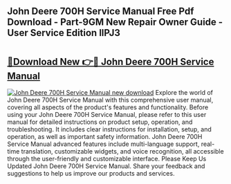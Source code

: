 ## John Deere 700H Service Manual Free Pdf Download - Part-9GM New Repair Owner Guide - User Service Edition llPJ3

# <h2><a href="http://bc9456.oget.top/?id=John+Deere+700H+Service+Manual">🔗Download New 👉🔴 John Deere 700H Service Manual</a></h2>

[![John Deere 700H Service Manual new download](https://i.imgur.com/5g1atiW.png)](http://bc9456.oget.top/?id=John+Deere+700H+Service+Manual)
Explore the world of John Deere 700H Service Manual with this comprehensive user manual, covering all aspects of the product's features and functionality. Before using your John Deere 700H Service Manual, please refer to this user manual for detailed instructions on product setup, operation, and troubleshooting. It includes clear instructions for installation, setup, and operation, as well as important safety information. John Deere 700H Service Manual advanced features include multi-language support, real-time translation, customizable widgets, and voice recognition, all accessible through the user-friendly and customizable interface. Please Keep Us Updated John Deere 700H Service Manual. Share your feedback and suggestions to help us improve our products and services.
